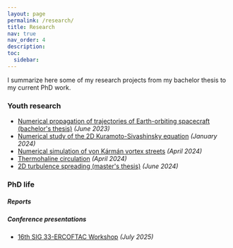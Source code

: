 ```yaml
---
layout: page
permalink: /research/
title: Research
nav: true
nav_order: 4
description:
toc:
  sidebar:
---
```


<div class="post-description">
  <p>
  I summarize here some of my research projects from my bachelor thesis to my current PhD work.
  </p>
</div>

<h3>
  Youth research
</h3>
<ul>
  <li><a href="https://github.com/victorballester7/final-bachelor-thesis/releases/latest/download/main.pdf">Numerical propagation of trajectories of Earth-orbiting spacecraft (bachelor's thesis)</a><i> (June 2023)</i></li>
  <li><a href="https://github.com/victorballester7/2d-kuramoto-sivashinsky/releases/latest/download/main.pdf">Numerical study of the 2D Kuramoto-Sivashinsky equation</a><i> (January 2024)</i></li>
  <li><a href="https://github.com/victorballester7/von-karman/raw/main/latex/report/main.pdf">Numerical simulation of von Kármán vortex streets</a><i> (April 2024)</i></li>
  <li><a href="https://github.com/victorballester7/thermohaline-convection/releases/download/5/main.pdf">Thermohaline circulation</a><i> (April 2024)</i></li>
  <li><a href="https://github.com/victorballester7/final-master-thesis/raw/main/latex/main.pdf">2D turbulence spreading (master's thesis)</a><i> (June 2024)</i></li>
</ul>

<h3>
  PhD life
</h3>
<h5>
  Reports
</h5>
<ul>
  <!-- <li><a href="">Early Stage Assessment</a><i> (August 2025)</i></li> -->
</ul>

<h5>
  Conference presentations
</h5>
<ul>
  <li><a href="https://github.com/victorballester7/PhD/raw/main/latex/slidesFormalPresentations/202507_sardinia/main.pdf">16th SIG 33-ERCOFTAC Workshop</a><i> (July 2025)</i></li>
</ul>

